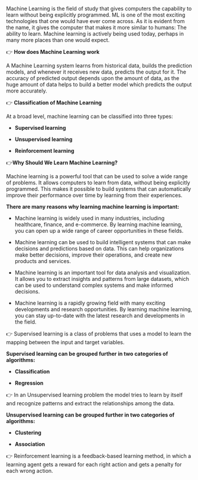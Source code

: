 Machine Learning is the field of study that gives computers the capability to learn without being explicitly programmed. ML is one of the most exciting technologies that one would have ever come across. As it is evident from the name, it gives the computer that makes it more similar to humans: The ability to learn. Machine learning is actively being used today, perhaps in many more places than one would expect.

👉 **How does Machine Learning work**

A Machine Learning system learns from historical data, builds the prediction models, and whenever it receives new data, predicts the output for it. The accuracy of predicted output depends upon the amount of data, as the huge amount of data helps to build a better model which predicts the output more accurately.

👉 **Classification of Machine Learning**

At a broad level, machine learning can be classified into three types:

- **Supervised learning**

- **Unsupervised learning**

- **Reinforcement learning**

👉**Why Should We Learn Machine Learning?**

Machine learning is a powerful tool that can be used to solve a wide range of problems. It allows computers to learn from data, without being explicitly programmed. This makes it possible to build systems that can automatically improve their performance over time by learning from their experiences.

**There are many reasons why learning machine learning is important:**

- Machine learning is widely used in many industries, including healthcare, finance, and e-commerce. By learning machine learning, you can open up a wide range of career opportunities in these fields.

- Machine learning can be used to build intelligent systems that can make decisions and predictions based on data. This can help organizations make better decisions, improve their operations, and create new products and services.

- Machine learning is an important tool for data analysis and visualization. It allows you to extract insights and patterns from large datasets, which can be used to understand complex systems and make informed decisions.

- Machine learning is a rapidly growing field with many exciting developments and research opportunities. By learning machine learning, you can stay up-to-date with the latest research and developments in the field.

👉 Supervised learning is a class of problems that uses a model to learn the mapping between the input and target variables.

**Supervised learning can be grouped further in two categories of algorithms:**

- **Classification**

- **Regression**

👉 In an Unsupervised learning problem the model tries to learn by itself and recognize patterns and extract the relationships among the data.

**Unsupervised learning can be grouped further in two categories of algorithms:**

- **Clustering**

- **Association**

👉 Reinforcement learning is a feedback-based learning method, in which a learning agent gets a reward for each right action and gets a penalty for each wrong action.
